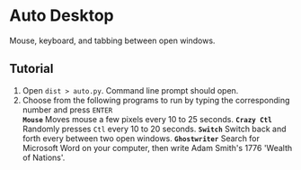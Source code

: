 # Auto Desktop
Mouse, keyboard, and tabbing between open windows.  
## Tutorial
1) Open `dist > auto.py`.  Command line prompt should open.  
2) Choose from the following programs to run by typing the corresponding number and press `ENTER`  
**`Mouse`** Moves mouse a few pixels every 10 to 25 seconds. 
**`Crazy Ctl`** Randomly presses `Ctl` every 10 to 20 seconds. 
**`Switch`** Switch back and forth every between two open windows. 
**`Ghostwriter`** Search for Microsoft Word on your computer, then write Adam Smith's 1776 'Wealth of Nations'.
